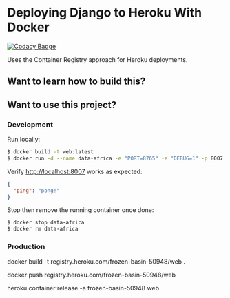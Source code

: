 # Deploying Django to Heroku With Docker

[![Codacy Badge](https://api.codacy.com/project/badge/Grade/08707ebc64ea46789de0a89b55856a05)](https://app.codacy.com/gh/BuildForSDGCohort2/team-101-backend?utm_source=github.com&utm_medium=referral&utm_content=BuildForSDGCohort2/team-101-backend&utm_campaign=Badge_Grade_Settings)

Uses the Container Registry approach for Heroku deployments.

## Want to learn how to build this?



## Want to use this project?

### Development

Run locally:

```sh
$ docker build -t web:latest .
$ docker run -d --name data-africa -e "PORT=8765" -e "DEBUG=1" -p 8007:8765 web:latest
```

Verify [http://localhost:8007](http://localhost:8007) works as expected:

```json
{
  "ping": "pong!"
}
```

Stop then remove the running container once done:

```sh
$ docker stop data-africa
$ docker rm data-africa
```

### Production

docker build -t registry.heroku.com/frozen-basin-50948/web .

docker push registry.heroku.com/frozen-basin-50948/web

heroku container:release -a frozen-basin-50948 web
